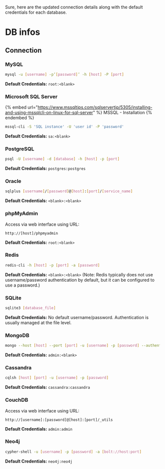 Sure, here are the updated connection details along with the default credentials for each database.

# DB infos

## Connection

### MySQL

```bash
mysql -u [username] -p’[password]’ -h [host] -P [port]
```
**Default Credentials:** `root:<blank>`

### Microsoft SQL Server

{% embed url="https://www.mssqltips.com/sqlservertip/5305/installing-and-using-mssqlcli-on-linux-for-sql-server" %}
MSSQL - Installation
{% endembed %}

```bash
mssql-cli -S 'SQL instance' -U 'user id' -P 'password'
```
**Default Credentials:** `sa:<blank>`

### PostgreSQL

```bash
psql -U [username] -d [database] -h [host] -p [port]
```
**Default Credentials:** `postgres:postgres`

### Oracle

```bash
sqlplus [username]/[password]@[host]:[port]/[service_name]
```
**Default Credentials:** `<blank>:<blank>`

### phpMyAdmin

Access via web interface using URL:
```
http://[host]/phpmyadmin
```
**Default Credentials:** `root:<blank>`

### Redis

```bash
redis-cli -h [host] -p [port] -a [password]
```
**Default Credentials:** `<blank>:<blank>` (Note: Redis typically does not use username/password authentication by default, but it can be configured to use a password.)

### SQLite

```bash
sqlite3 [database_file]
```
**Default Credentials:** No default username/password. Authentication is usually managed at the file level.

### MongoDB

```bash
mongo --host [host] --port [port] -u [username] -p [password] --authenticationDatabase [database]
```
**Default Credentials:** `admin:<blank>`

### Cassandra

```bash
cqlsh [host] [port] -u [username] -p [password]
```
**Default Credentials:** `cassandra:cassandra`

### CouchDB

Access via web interface using URL:
```
http://[username]:[password]@[host]:[port]/_utils
```
**Default Credentials:** `admin:admin`

### Neo4j

```bash
cypher-shell -u [username] -p [password] -a [bolt://host:port]
```
**Default Credentials:** `neo4j:neo4j`
